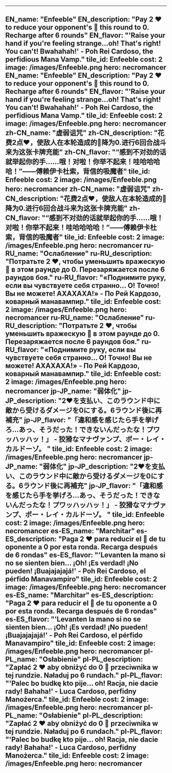 ---

EN_name: "Enfeeble"
EN_description: "Pay 2 ❤️ to reduce your opponent's 🔸 this round to 0. Recharge after 6 rounds"
EN_flavor: "'Raise your hand if you're feeling strange...oh! That's right! You can't! Bwahahah!' - Poh Rei Cardoso, the perfidious Mana Vamp."
tile_id: Enfeeble
cost: 2
image: /images/Enfeeble.png
hero: necromancer
EN_name: "Enfeeble"
EN_description: "Pay 2 ❤️ to reduce your opponent's 🔸 this round to 0. Recharge after 6 rounds"
EN_flavor: "'Raise your hand if you're feeling strange...oh! That's right! You can't! Bwahahah!' - Poh Rei Cardoso, the perfidious Mana Vamp."
tile_id: Enfeeble
cost: 2
image: /images/Enfeeble.png
hero: necromancer
zh-CN_name: "虚弱诅咒"
zh-CN_description: "花费2点❤️，使敌人在本轮造成的🔸降为0.进行6回合战斗来为这张卡牌充能"
zh-CN_flavor: "“感到不对劲的话就举起你的手……哦！对啦！你举不起来！哇哈哈哈哈！”——傅赖伊卡杜索，背信的吸魔者"
tile_id: Enfeeble
cost: 2
image: /images/Enfeeble.png
hero: necromancer
zh-CN_name: "虚弱诅咒"
zh-CN_description: "花费2点❤️，使敌人在本轮造成的🔸降为0.进行6回合战斗来为这张卡牌充能"
zh-CN_flavor: "“感到不对劲的话就举起你的手……哦！对啦！你举不起来！哇哈哈哈哈！”——傅赖伊卡杜索，背信的吸魔者"
tile_id: Enfeeble
cost: 2
image: /images/Enfeeble.png
hero: necromancer
ru-RU_name: "Ослабление"
ru-RU_description: "Потратьте 2 ❤️, чтобы уменьшить вражескую 🔸 в этом раунде до 0. Перезаряжается после 6 раундов боя."
ru-RU_flavor: "«Поднимите руку, если вы чувствуете себя странно... О! Точно! Вы не можете! АХАХАХА!» - По Рей Кардозо, коварный манавампир."
tile_id: Enfeeble
cost: 2
image: /images/Enfeeble.png
hero: necromancer
ru-RU_name: "Ослабление"
ru-RU_description: "Потратьте 2 ❤️, чтобы уменьшить вражескую 🔸 в этом раунде до 0. Перезаряжается после 6 раундов боя."
ru-RU_flavor: "«Поднимите руку, если вы чувствуете себя странно... О! Точно! Вы не можете! АХАХАХА!» - По Рей Кардозо, коварный манавампир."
tile_id: Enfeeble
cost: 2
image: /images/Enfeeble.png
hero: necromancer
jp-JP_name: "弱体化"
jp-JP_description: "2❤️を支払い、このラウンド中に敵から受けるダメージを0にする。6ラウンド後に再補充"
jp-JP_flavor: "「違和感を感じたら手を挙げろ…あっ、そうだった！できないんだったな！プワッハッハッ！」 - 狡猾なマナヴァンプ、ポー・レイ・カルドーゾ。
"
tile_id: Enfeeble
cost: 2
image: /images/Enfeeble.png
hero: necromancer
jp-JP_name: "弱体化"
jp-JP_description: "2❤️を支払い、このラウンド中に敵から受けるダメージを0にする。6ラウンド後に再補充"
jp-JP_flavor: "「違和感を感じたら手を挙げろ…あっ、そうだった！できないんだったな！プワッハッハッ！」 - 狡猾なマナヴァンプ、ポー・レイ・カルドーゾ。
"
tile_id: Enfeeble
cost: 2
image: /images/Enfeeble.png
hero: necromancer
es-ES_name: "Marchitar"
es-ES_description: "Paga 2 ❤️ para reducir el 🔸 de tu oponente a 0 por esta ronda. Recarga después de 6 rondas"
es-ES_flavor: "'Levanten la mano si no se sienten bien... ¡Oh! ¡Es verdad! ¡No pueden! ¡Buajajajajá!' - Poh Rei Cardoso, el pérfido Manavampiro"
tile_id: Enfeeble
cost: 2
image: /images/Enfeeble.png
hero: necromancer
es-ES_name: "Marchitar"
es-ES_description: "Paga 2 ❤️ para reducir el 🔸 de tu oponente a 0 por esta ronda. Recarga después de 6 rondas"
es-ES_flavor: "'Levanten la mano si no se sienten bien... ¡Oh! ¡Es verdad! ¡No pueden! ¡Buajajajajá!' - Poh Rei Cardoso, el pérfido Manavampiro"
tile_id: Enfeeble
cost: 2
image: /images/Enfeeble.png
hero: necromancer
pl-PL_name: "Osłabienie"
pl-PL_description: "Zapłać 2 ❤️ aby obniżyć do 0 🔸 przeciwnika w tej rundzie. Naładuj po 6 rundach."
pl-PL_flavor: "'Palec bo budkę kto pije... oh! Racja, nie dacie rady! Bahaha!' - Luca Cardoso, perfidny Manożerca."
tile_id: Enfeeble
cost: 2
image: /images/Enfeeble.png
hero: necromancer
pl-PL_name: "Osłabienie"
pl-PL_description: "Zapłać 2 ❤️ aby obniżyć do 0 🔸 przeciwnika w tej rundzie. Naładuj po 6 rundach."
pl-PL_flavor: "'Palec bo budkę kto pije... oh! Racja, nie dacie rady! Bahaha!' - Luca Cardoso, perfidny Manożerca."
tile_id: Enfeeble
cost: 2
image: /images/Enfeeble.png
hero: necromancer
---